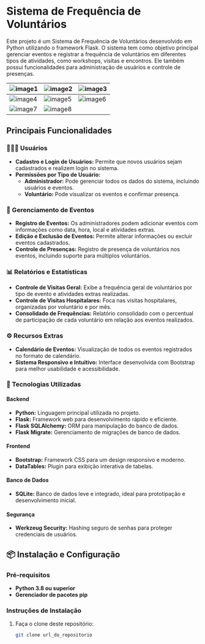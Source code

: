 # Sistema de Frequência de Voluntários
Este projeto é um Sistema de Frequência de Voluntários desenvolvido em Python utilizando o framework Flask. 
O sistema tem como objetivo principal gerenciar eventos e registrar a frequência de voluntários em diferentes tipos de atividades, como workshops, visitas e encontros. Ele também possui funcionalidades para administração de usuários e controle de presenças.

| ![image1](https://github.com/user-attachments/assets/ae05595a-0e23-42d4-acc7-6c1aa68ed2f1) | ![image2](https://github.com/user-attachments/assets/e295a015-9da9-420e-b0f8-d1b88e13e051) | ![image3](https://github.com/user-attachments/assets/fc4755af-0fe2-471c-b250-35658fe384f6) |  
|---|---|---|  
| ![image4](https://github.com/user-attachments/assets/b7ec6bed-7712-4d99-917a-79eab950f942) | ![image5](https://github.com/user-attachments/assets/7e6c8466-32b8-487f-ba01-095274f3e11c) | ![image6](https://github.com/user-attachments/assets/e04c5ca7-dbf9-4e16-80ba-07116cdad470) |  
| ![image7](https://github.com/user-attachments/assets/d1aacad8-db27-49e0-8cac-8727b6440766) | ![image8](https://github.com/user-attachments/assets/16470dc0-716e-42f7-ad88-22f72bd9942f) |  |

## Principais Funcionalidades  

### 🧑‍🤝‍🧑 Usuários  
- **Cadastro e Login de Usuários:** Permite que novos usuários sejam cadastrados e realizem login no sistema.  
- **Permissões por Tipo de Usuário:**  
  - **Administrador:** Pode gerenciar todos os dados do sistema, incluindo usuários e eventos.  
  - **Voluntário:** Pode visualizar os eventos e confirmar presença.  

### 📅 Gerenciamento de Eventos  
- **Registro de Eventos:** Os administradores podem adicionar eventos com informações como data, hora, local e atividades extras.  
- **Edição e Exclusão de Eventos:** Permite alterar informações ou excluir eventos cadastrados.  
- **Controle de Presenças:** Registro de presença de voluntários nos eventos, incluindo suporte para múltiplos voluntários.  

### 📊 Relatórios e Estatísticas  
- **Controle de Visitas Geral:** Exibe a frequência geral de voluntários por tipo de evento e atividades extras realizadas.  
- **Controle de Visitas Hospitalares:** Foca nas visitas hospitalares, organizadas por voluntário e por mês.  
- **Consolidado de Frequências:** Relatório consolidado com o percentual de participação de cada voluntário em relação aos eventos realizados.  

### ⚙️ Recursos Extras  
- **Calendário de Eventos:** Visualização de todos os eventos registrados no formato de calendário.  
- **Sistema Responsivo e Intuitivo:** Interface desenvolvida com Bootstrap para melhor usabilidade e acessibilidade.  

### 🚀 Tecnologias Utilizadas  
#### Backend  
- **Python:** Linguagem principal utilizada no projeto.  
- **Flask:** Framework web para desenvolvimento rápido e eficiente.  
- **Flask SQLAlchemy:** ORM para manipulação do banco de dados.  
- **Flask Migrate:** Gerenciamento de migrações de banco de dados.  

#### Frontend  
- **Bootstrap:** Framework CSS para um design responsivo e moderno.  
- **DataTables:** Plugin para exibição interativa de tabelas.  

#### Banco de Dados  
- **SQLite:** Banco de dados leve e integrado, ideal para prototipação e desenvolvimento inicial.  

#### Segurança  
- **Werkzeug Security:** Hashing seguro de senhas para proteger credenciais de usuários.  

## 📦 Instalação e Configuração  

### Pré-requisitos  
- **Python 3.8 ou superior**  
- **Gerenciador de pacotes pip**  

### Instruções de Instalação  
1. Faça o clone deste repositório:  
   ```bash  
   git clone url_do_repositorio 

